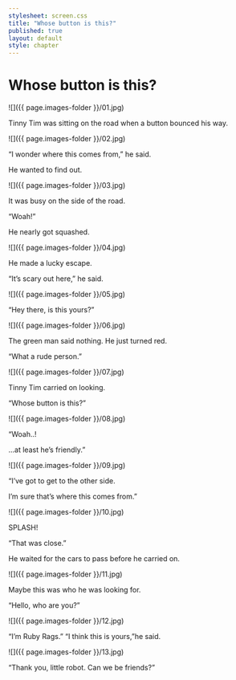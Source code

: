 ```yaml
---
stylesheet: screen.css
title: "Whose button is this?"
published: true
layout: default
style: chapter
---
```


# Whose button is this?

![]({{ page.images-folder }}/01.jpg)

Tinny Tim was sitting on the road when a button bounced his way.

![]({{ page.images-folder }}/02.jpg)

“I wonder where this comes from,” he said. 

He wanted to find out.

![]({{ page.images-folder }}/03.jpg)

It was busy on the side of the road.

“Woah!”

He nearly got squashed.

![]({{ page.images-folder }}/04.jpg)

He made a lucky escape.

“It’s scary out here,” he said.

![]({{ page.images-folder }}/05.jpg)

“Hey there, is this yours?”

![]({{ page.images-folder }}/06.jpg)

The green man said nothing. He just turned red.

“What a rude person.”

![]({{ page.images-folder }}/07.jpg)

Tinny Tim carried on looking.

“Whose button is this?”

![]({{ page.images-folder }}/08.jpg)

“Woah..!

...at least he’s friendly.”

![]({{ page.images-folder }}/09.jpg)

“I’ve got to get to the other side. 

I’m sure that’s where this comes from.”

![]({{ page.images-folder }}/10.jpg)

SPLASH!

“That was close.”

He waited for the cars to pass before he carried on.

![]({{ page.images-folder }}/11.jpg)

Maybe this was who he was looking for.

“Hello, who are you?”

![]({{ page.images-folder }}/12.jpg)

“I’m Ruby Rags.” “I think this is yours,”he said.

![]({{ page.images-folder }}/13.jpg)

“Thank you, little robot. Can we be friends?”
